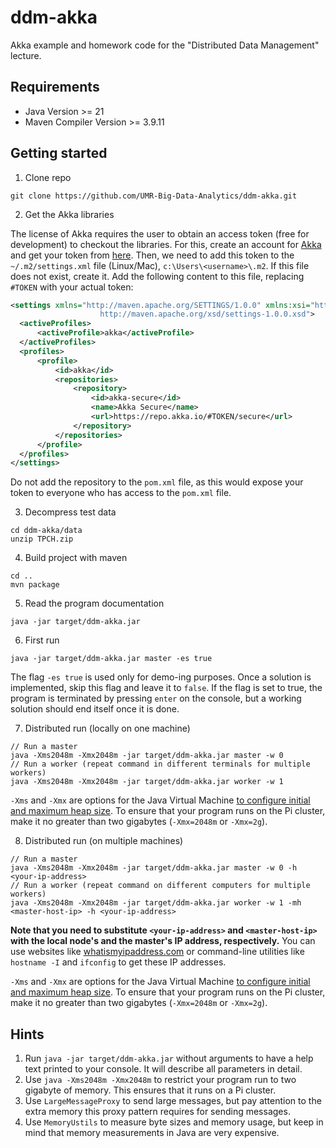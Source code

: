 # ddm-akka
Akka example and homework code for the "Distributed Data Management" lecture.

## Requirements
- Java Version >= 21
- Maven Compiler Version >= 3.9.11

## Getting started
1. Clone repo
  ```
  git clone https://github.com/UMR-Big-Data-Analytics/ddm-akka.git
  ```

2. Get the Akka libraries

The license of Akka requires the user to obtain an access token (free for development) to checkout the libraries. 
For this, create an account for [Akka](https://account.akka.io/) and get your token from [here](https://account.akka.io/token).
Then, we need to add this token to the `~/.m2/settings.xml` file (Linux/Mac), `c:\Users\<username>\.m2`. If this file does not exist, create it.
Add the following content to this file, replacing `#TOKEN` with your actual token:
  ```xml
<settings xmlns="http://maven.apache.org/SETTINGS/1.0.0" xmlns:xsi="http://www.w3.org/2001/XMLSchema-instance" xsi:schemaLocation="http://maven.apache.org/SETTINGS/1.0.0
                      http://maven.apache.org/xsd/settings-1.0.0.xsd">
    <activeProfiles>
        <activeProfile>akka</activeProfile>
    </activeProfiles>
    <profiles>
        <profile>
            <id>akka</id>
            <repositories>
                <repository>
                    <id>akka-secure</id>
                    <name>Akka Secure</name>
                    <url>https://repo.akka.io/#TOKEN/secure</url>
                </repository>
            </repositories>
        </profile>
    </profiles>
</settings>
  ```

Do not add the repository to the `pom.xml` file, as this would expose your token to everyone who has access to the `pom.xml` file.
        
3. Decompress test data
  ```
  cd ddm-akka/data
  unzip TPCH.zip
  ```

4. Build project with maven
  ```
  cd ..
  mvn package
  ```

5. Read the program documentation
  ```
  java -jar target/ddm-akka.jar
  ```

6. First run
  ```
  java -jar target/ddm-akka.jar master -es true
  ```
The flag `-es true` is used only for demo-ing purposes. Once a solution is implemented, skip this flag and leave it to `false`. If the flag is set to true, the program is terminated by pressing `enter` on the console, but a working solution should end itself once it is done.

7. Distributed run (locally on one machine)
  ```
  // Run a master
  java -Xms2048m -Xmx2048m -jar target/ddm-akka.jar master -w 0
  // Run a worker (repeat command in different terminals for multiple workers)
  java -Xms2048m -Xmx2048m -jar target/ddm-akka.jar worker -w 1
  ```

`-Xms` and `-Xmx` are options for the Java Virtual Machine [to configure initial and maximum heap size](https://www.ibm.com/docs/en/sdk-java-technology/8?topic=options-xms). To ensure that your program runs on the Pi cluster, make it no greater than two gigabytes (`-Xmx=2048m` or `-Xmx=2g`).

8. Distributed run (on multiple machines)
  ```
  // Run a master
  java -Xms2048m -Xmx2048m -jar target/ddm-akka.jar master -w 0 -h <your-ip-address>
  // Run a worker (repeat command on different computers for multiple workers)
  java -Xms2048m -Xmx2048m -jar target/ddm-akka.jar worker -w 1 -mh <master-host-ip> -h <your-ip-address>
  ```

**Note that you need to substitute `<your-ip-address>` and `<master-host-ip>` with the local node's and the master's IP address, respectively.** You can use websites like [whatismyipaddress.com](https://whatismyipaddress.com/) or command-line utilities like `hostname -I` and `ifconfig` to get these IP addresses.

`-Xms` and `-Xmx` are options for the Java Virtual Machine [to configure initial and maximum heap size](https://www.ibm.com/docs/en/sdk-java-technology/8?topic=options-xms). To ensure that your program runs on the Pi cluster, make it no greater than two gigabytes (`-Xmx=2048m` or `-Xmx=2g`).

## Hints

1. Run `java -jar target/ddm-akka.jar` without arguments to have a help text printed to your console. It will describe all parameters in detail.
2. Use `java -Xms2048m -Xmx2048m` to restrict your program run to two gigabyte of memory. This ensures that it runs on a Pi cluster.
3. Use `LargeMessageProxy` to send large messages, but pay attention to the extra memory this proxy pattern requires for sending messages.
4. Use `MemoryUstils` to measure byte sizes and memory usage, but keep in mind that memory measurements in Java are very expensive.
